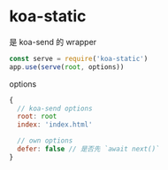 # koa-static

是 koa-send 的 wrapper

```js
const serve = require('koa-static')
app.use(serve(root, options))
```

options

```js
{
  // koa-send options
  root: root
  index: 'index.html'

  // own options
  defer: false // 是否先 `await next()`
}
```
